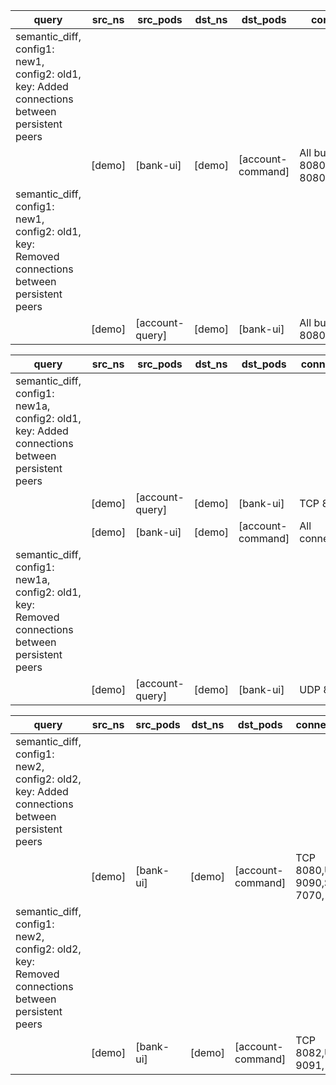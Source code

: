 |query|src_ns|src_pods|dst_ns|dst_pods|connection|
|---|---|---|---|---|---|
|semantic_diff, config1: new1, config2: old1, key: Added connections between persistent peers||||||
||[demo]|[bank-ui]|[demo]|[account-command]|All but TCP 8080,9090,UDP 8080,|
|semantic_diff, config1: new1, config2: old1, key: Removed connections between persistent peers||||||
||[demo]|[account-query]|[demo]|[bank-ui]|All but TCP 8080,|

|query|src_ns|src_pods|dst_ns|dst_pods|connection|
|---|---|---|---|---|---|
|semantic_diff, config1: new1a, config2: old1, key: Added connections between persistent peers||||||
||[demo]|[account-query]|[demo]|[bank-ui]|TCP 8080,|
||[demo]|[bank-ui]|[demo]|[account-command]|All connections|
|semantic_diff, config1: new1a, config2: old1, key: Removed connections between persistent peers||||||
||[demo]|[account-query]|[demo]|[bank-ui]|UDP 8080,|

|query|src_ns|src_pods|dst_ns|dst_pods|connection|
|---|---|---|---|---|---|
|semantic_diff, config1: new2, config2: old2, key: Added connections between persistent peers||||||
||[demo]|[bank-ui]|[demo]|[account-command]|TCP 8080,UDP 9090,SCTP 7070,|
|semantic_diff, config1: new2, config2: old2, key: Removed connections between persistent peers||||||
||[demo]|[bank-ui]|[demo]|[account-command]|TCP 8082,UDP 9091,|


